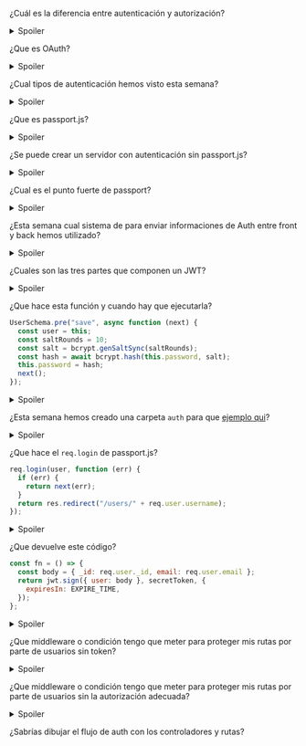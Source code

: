 ¿Cuál es la diferencia entre autenticación y autorización?

<details>
  <summary>Spoiler</summary>

La autenticación es el proceso para verificar la identidad y las credenciales del usuario para autenticarlo en el sistema.
La autorización es el proceso mediante el cual se determina el acceso a un segmento, método o recurso.
La autorización suele ser un paso posterior a la autenticación.

</details>

¿Que es OAuth?

<details>
  <summary>Spoiler</summary>

OAuth es un protocolo o marco de autorización de estándar abierto que describe cómo los servidores y servicios no relacionados pueden permitir de forma segura el acceso autenticado a sus activos sin compartir realmente la credencial de inicio de sesión única inicial y relacionada. Como usar Google o Facebook para iniciar sesión en algo.

</details>

¿Cual tipos de autenticación hemos visto esta semana?

<details>
  <summary>Spoiler</summary>

- Esta semana hemos visto autenticación mediante mail / password y OAuth con Github
- ¿Existen otras formas?
- Si, por ejemplo: IP Authentication, IP Range Authentication, Certificates.
</details>

¿Que es passport.js?

<details>
  <summary>Spoiler</summary>

- Passport es un middleware de autenticación para Node.js. Extremadamente flexible y modular, Passport puede incorporarse discretamente a cualquier aplicación web basada en Express. Un conjunto completo de estrategias admite la autenticación mediante un nombre de usuario y una contraseña, Facebook, Twitter y más.
</details>

¿Se puede crear un servidor con autenticación sin passport.js?

<details>
  <summary>Spoiler</summary>
Si
</details>

¿Cual es el punto fuerte de passport?

<details>
  <summary>Spoiler</summary>
  
Permite a los usuarios autenticarse iniciando sesión con Google, FB o cualquier servicio con una cantidad mínima de código.
</details>

¿Esta semana cual sistema de para enviar informaciones de Auth entre front y back hemos utilizado?

<details>
  <summary>Spoiler</summary>

- Jason Web Token
- ¿Cual es la diferencia entre JWT y session?
- Session guarda en la BBDD la cookie de session del usuario mientras JWT no
</details>

¿Cuales son las tres partes que componen un JWT?

<details>
  <summary>Spoiler</summary>

- HEADER:ALGORITHM & TOKEN TYPE, PAYLOAD:DATA y VERIFY SIGNATURE
- ¿Cual son las informaciones que puedo meter en el payload del JWT?
- El JWT [RFC](https://datatracker.ietf.org/doc/html/rfc7519) establece tres clases de afirmaciones:

1. Afirmaciones registradas (Registered claims ) - establecidas en [Section 10.1.](https://datatracker.ietf.org/doc/html/rfc7519#section-10.1)
2. Afirmaciones publicas (Public claims) - contienen valores que deben ser únicos como correo electrónico, dirección o número de teléfono. [Ver lista completa](https://www.iana.org/assignments/jwt/jwt.xhtml)
3. Afirmaciones Privadas (Private claims) - Nombre que no están registrados en las afirmaciones publicas, tienen que ser utilizadas con cuidado

Ninguna de estas afirmaciones es obligatoria

Un JWT es autónomo y debe evitar el uso de la sesión del servidor proporcionando los datos necesarios para realizar la autenticación (sin necesidad de almacenamiento en el servidor ni acceso a la base de datos). Por lo tanto, la información del rol se puede incluir en JWT.

</details>

¿Que hace esta función y cuando hay que ejecutarla?

```js
UserSchema.pre("save", async function (next) {
  const user = this;
  const saltRounds = 10;
  const salt = bcrypt.genSaltSync(saltRounds);
  const hash = await bcrypt.hash(this.password, salt);
  this.password = hash;
  next();
});
```

<details>
  <summary>Spoiler</summary>

- En esta parte de código estamos encriptando la password a traves del paquete bcrypt (llamada así por el algoritmo de hash), justo antes de guardar el usuario en la
</details>

¿Esta semana hemos creado una carpeta `auth` para que [ejemplo qui](https://github.com/TheBridge-FullStackDeveloper/fs-pt2104-authentication/blob/main/auth-with-comments/auth/passport.js)?

<details>
  <summary>Spoiler</summary>

- Dentro de la carpeta auth hemos creado un fichero para inizializar las estrategias de passport
</details>

¿Que hace el `req.login` de passport.js?

```js
req.login(user, function (err) {
  if (err) {
    return next(err);
  }
  return res.redirect("/users/" + req.user.username);
});
```

<details>
  <summary>Spoiler</summary>

- Cuando se complete la operación de inicio de sesión, el usuario será asignado a req.user.

Nota: el middleware `passport.authenticate()` invoca `req.login()` automáticamente. Esta función se usa principalmente cuando los usuarios se registran, durante el cual se puede invocar `req.login()` para iniciar sesión automáticamente en el usuario recién registrado.

</details>

¿Que devuelve este código?

```js
const fn = () => {
  const body = { _id: req.user._id, email: req.user.email };
  return jwt.sign({ user: body }, secretToken, {
    expiresIn: EXPIRE_TIME,
  });
};
```

<details>
  <summary>Spoiler</summary>

- Este código devuelve un JWT token con el id y email del usuario que se ha registrado

</details>

¿Que middleware o condición tengo que meter para proteger mis rutas por parte de usuarios sin token?

<details>
  <summary>Spoiler</summary>

- `passport.authenticate("jwt", { session: false })`

</details>

¿Que middleware o condición tengo que meter para proteger mis rutas por parte de usuarios sin la autorización adecuada?

<details>
  <summary>Spoiler</summary>

- ```js
  const user = await UserModel.findById(req.user._id);

  if (user.role === role) {
    return next();
  }

  res.status(403).json({ message: "Not authorized" });
  ```
</details>

¿Sabrías dibujar el flujo de auth con los controladores y rutas?
